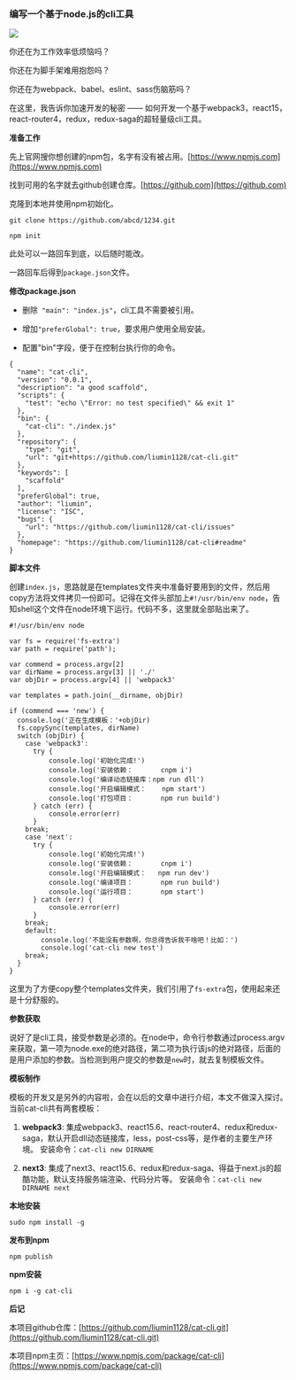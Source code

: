 ### 编写一个基于node.js的cli工具

![](http://ooi7vpwhj.bkt.clouddn.com/cat-cli3.jpg)

你还在为工作效率低烦恼吗？

你还在为脚手架难用抱怨吗？

你还在为webpack、babel、eslint、sass伤脑筋吗？

在这里，我告诉你加速开发的秘密  —— 如何开发一个基于webpack3，react15，react-router4，redux，redux-saga的超轻量级cli工具。



**准备工作**

先上官网搜你想创建的npm包，名字有没有被占用。[https://www.npmjs.com](https://www.npmjs.com)

找到可用的名字就去github创建仓库。[https://github.com](https://github.com)

克隆到本地并使用npm初始化。

```
git clone https://github.com/abcd/1234.git

npm init
```

此处可以一路回车到底，以后随时能改。

一路回车后得到`package.json`文件。

**修改package.json**

* 删除` "main": "index.js"`，cli工具不需要被引用。

* 增加`"preferGlobal": true`，要求用户使用全局安装。

* 配置"bin"字段，便于在控制台执行你的命令。

```
{
  "name": "cat-cli",
  "version": "0.0.1",
  "description": "a good scaffold",
  "scripts": {
    "test": "echo \"Error: no test specified\" && exit 1"
  },
  "bin": {
    "cat-cli": "./index.js"
  },
  "repository": {
    "type": "git",
    "url": "git+https://github.com/liumin1128/cat-cli.git"
  },
  "keywords": [
    "scaffold"
  ],
  "preferGlobal": true,
  "author": "liumin",
  "license": "ISC",
  "bugs": {
    "url": "https://github.com/liumin1128/cat-cli/issues"
  },
  "homepage": "https://github.com/liumin1128/cat-cli#readme"
}
```

**脚本文件**

创建`index.js`，思路就是在templates文件夹中准备好要用到的文件，然后用copy方法将文件拷贝一份即可。记得在文件头部加上`#!/usr/bin/env node`，告知shell这个文件在node环境下运行。代码不多，这里就全部贴出来了。

```
#!/usr/bin/env node

var fs = require('fs-extra')
var path = require('path');

var commend = process.argv[2]
var dirName = process.argv[3] || './'
var objDir = process.argv[4] || 'webpack3'

var templates = path.join(__dirname, objDir)

if (commend === 'new') {
  console.log('正在生成模板：'+objDir)
  fs.copySync(templates, dirName)
  switch (objDir) {
    case 'webpack3':
      try {
          console.log('初始化完成!')
          console.log('安装依赖：       cnpm i')
          console.log('编译动态链接库：npm run dll')
          console.log('开启编辑模式：    npm start')
          console.log('打包项目：       npm run build')
      } catch (err) {
          console.error(err)
      }
    break;
    case 'next':
      try {
          console.log('初始化完成!')
          console.log('安装依赖：       cnpm i')
          console.log('开启编辑模式：   npm run dev')
          console.log('编译项目：       npm run build')
          console.log('运行项目：       npm start')
      } catch (err) {
          console.error(err)
      }
    break;
    default:
        console.log('不能没有参数啊，你总得告诉我干啥吧！比如：')
        console.log('cat-cli new test')
    break;
  }
}

```

这里为了方便copy整个templates文件夹，我们引用了`fs-extra`包，使用起来还是十分舒服的。

**参数获取**

说好了是cli工具，接受参数是必须的。在node中，命令行参数通过process.argv来获取，第一项为node.exe的绝对路径，第二项为执行该js的绝对路径，后面的是用户添加的参数。当检测到用户提交的参数是`new`时，就去复制模板文件。

**模板制作**

模板的开发又是另外的内容啦，会在以后的文章中进行介绍，本文不做深入探讨。
当前cat-cli共有两套模板：

1. **webpack3**:
集成webpack3、react15.6、react-router4、redux和redux-saga，默认开启dll动态链接库，less，post-css等，是作者的主要生产环境。
安装命令：`cat-cli new DIRNAME`

2. **next3**: 
集成了next3、react15.6、redux和redux-saga、得益于next.js的超酷功能，默认支持服务端渲染、代码分片等。
安装命令：`cat-cli new DIRNAME next`

**本地安装**

```
sudo npm install -g
```

**发布到npm**

```
npm publish
```

**npm安装**

```
npm i -g cat-cli
```

**后记**

本项目github仓库：[https://github.com/liumin1128/cat-cli.git](https://github.com/liumin1128/cat-cli.git)

本项目npm主页：[https://www.npmjs.com/package/cat-cli](https://www.npmjs.com/package/cat-cli)


